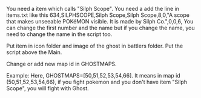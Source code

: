 You need a item which calls "Silph Scope". 
You need a add the line in items.txt like this
634,SILPHSCOPE,Silph Scope,Silph Scope,8,0,"A scope that makes unseeable POKéMON visible. It is made by Silph Co.",0,0,6,
You can change the first number and the name but if you change the name, you need to change the name in the script too.

Put item in icon folder and image of the ghost in battlers folder.
Put the script above the Main.

Change or add new map id in GHOSTMAPS.

Example: 
Here, GHOSTMAPS=[50,51,52,53,54,66].
It means in map id (50,51,52,53,54,66), if you fight pokemon and you don't have item "Silph Scope", you will fight with Ghost.
